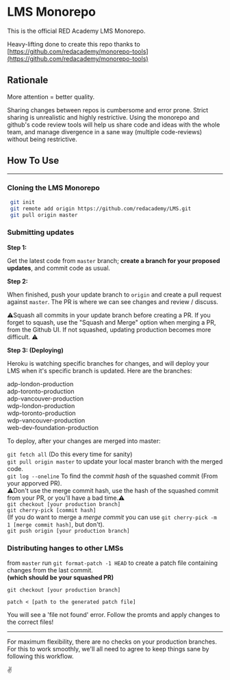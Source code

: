 # LMS Monorepo

This is the official RED Academy LMS Monorepo.

Heavy-lifting done to create this repo thanks to [https://github.com/redacademy/monorepo-tools](https://github.com/redacademy/monorepo-tools)

## Rationale

More attention = better quality.

Sharing changes between repos is cumbersome and error prone. Strict sharing is unrealistic and highly restrictive. Using the monorepo and github's code review tools will help us share code and ideas with the whole team, and manage divergence in a sane way (multiple code-reviews) without being restrictive.

## How To Use

---

### Cloning the LMS Monorepo

```bash
 git init
 git remote add origin https://github.com/redacademy/LMS.git
 git pull origin master
```

### Submitting updates

**Step 1:**

Get the latest code from `master` branch; **create a branch for your proposed updates**, and commit code as usual.

**Step 2:**

When finished, push your update branch to `origin` and create a pull request against `master`.
The PR is where we can see changes and review / discuss.

⚠️Squash all commits in your update branch before creating a PR. If you forget to squash, use the "Squash and Merge" option when merging a PR, from the Github UI. If not squashed, updating production becomes more difficult. ⚠️

**Step 3: (Deploying)**

Heroku is watching specific branches for changes, and will deploy your LMS when it's specific branch is updated. Here are the branches:

adp-london-production <br/>
adp-toronto-production<br/>
adp-vancouver-production<br/>
wdp-london-production<br/>
wdp-toronto-production<br/>
wdp-vancouver-production<br/>
web-dev-foundation-production<br/>

To deploy, after your changes are merged into master:

`git fetch all` (Do this every time for sanity) <br/>
`git pull origin master` to update your local master branch with the merged code.<br/>
`git log --oneline` To find the *commit hash* of the squashed commit (From your apporved PR).  <br/>
⚠️Don't use the merge commit hash, use the hash of the squashed commit from your PR, or you'll have a bad time.⚠️<br/>
`git checkout [your production branch]`<br/>
`git cherry-pick [commit hash]`<br/> 
(If you do want to merge a *merge commit* you can use `git cherry-pick -m 1 [merge commit hash]`, but don't).<br/>
`git push origin [your production branch]`<br/>

### Distributing hanges to other LMSs


from `master` run `git format-patch -1 HEAD` to create a patch file containing changes from the last commit. <br/> 
**(which should be your squashed PR)**

`git checkout [your production branch]`

`patch < [path to the generated patch file]`

You will see a 'file not found' error. Follow the promts and apply changes to the correct files!

---

For maximum flexibility, there are no checks on your production branches. For this to work smoothly, we'll all need to agree to keep things sane by following this workflow.


✌️
